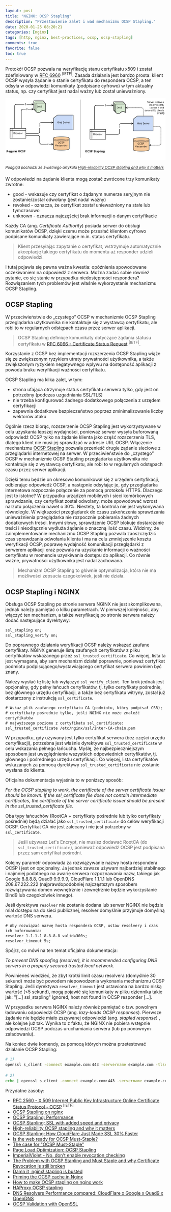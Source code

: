 ```yaml
---
layout: post
title: "NGINX: OCSP Stapling"
description: "Przestawienie zalet i wad mechanizmu OCSP Stapling."
date: 2020-01-25 08:20:21
categories: [nginx]
tags: [http, nginx, best-practices, ocsp, ocsp-stapling]
comments: true
favorite: false
toc: true
---
```


Protokół OCSP pozwala na weryfikację stanu certyfikatu x509 i został zdefiniowany w [RFC 6960](https://tools.ietf.org/html/rfc6960) <sup>[IETF]</sup>. Zasada działania jest bardzo prosta: klient OCSP wysyła żądanie o stanie certyfikatu do respondera OCSP, a ten odsyła w odpowiedzi komunikaty (podpisane cyfrowo) w tym aktualny status, np. czy certyfikat jest nadal ważny lub został unieważniony.

<p align="center">
  <img src="/assets/img/posts/ocsp_stapling.png">
</p>

<sup><i>Podgląd pochodzi ze świetnego artykułu [High-reliability OCSP stapling and why it matters](https://blog.cloudflare.com/high-reliability-ocsp-stapling/)</i></sup>

W odpowiedzi na żądanie klienta mogą zostać zwrócone trzy komunikaty zwrotne:

- <span class="h-a">good</span> - wskazuje czy certyfikat o żądanym numerze seryjnym nie zostanie/został odwołany (jest nadal ważny)
- <span class="h-a">revoked</span> - oznacza, że ​​certyfikat został unieważniony na stałe lub tymczasowo
- <span class="h-a">unknown</span> - oznacza najczęściej brak informacji o danym certyfikacie

Każdy CA (ang. _Certificate Authority_) posiada serwer do obsługi komunikatów OCSP, dzięki czemu może przesłać klientom cyfrowo podpisane komunikaty zawierające m.in. status certyfikatu.

  > Klient przesyłając zapytanie o certyfikat, wstrzymuje automatycznie akceptację takiego certyfikatu do momentu aż responder udzieli odpowiedzi.

I tutaj pojawia się pewna ważna kwestia: opóźnienia spowodowane oczekiwaniem na odpowiedź z serwera. Można zadać sobie również pytanie, co się stanie w przypadku niedostępności respondera? Rozwiązaniem tych problemów jest właśnie wykorzystanie mechanizmu OCSP Stapling.

## OCSP Stapling

W przeciwieństwie do „czystego” OCSP w mechanizmie OCSP Stapling przeglądarka użytkownika nie kontaktuje się z wystawcą certyfikatu, ale robi to w regularnych odstępach czasu przez serwer aplikacji.

  > OCSP Stapling definiuje komunikaty dotyczące żądania statusu certyfikatu w [RFC 6066 - Certificate Status Request](https://tools.ietf.org/html/rfc6066#section-8) <sup>[IETF]</sup>.

Korzystanie z OCSP bez implementacji rozszerzenia OCSP Stapling wiąże się ze zwiększonym ryzykiem utraty prywatności użytkownika, a także zwiększonym ryzykiem negatywnego wpływu na dostępność aplikacji z powodu braku weryfikacji ważności certyfikatu.

OCSP Stapling ma kilka zalet, w tym:

- strona ufająca otrzymuje status certyfikatu serwera tylko, gdy jest on potrzebny (podczas uzgadniania SSL/TLS)
- nie trzeba konfigurować żadnego dodatkowego połączenia z urzędem certyfikacji
- zapewnia dodatkowe bezpieczeństwo poprzez zminimalizowanie liczby wektorów ataku

Ogólnie rzecz biorąc, rozszerzenie OCSP Stapling jest wykorzystywane w celu uzyskania lepszej wydajności, ponieważ serwer wysyła buforowaną odpowiedź OCSP tylko na żądanie klienta jako część rozszerzenia TLS, dlatego klient nie musi jej sprawdzać w adresie URL OCSP. Włączenie mechanizmu [OCSP Stapling](https://www.tunetheweb.com/performance/ocsp-stapling/) pozwala przenieść drugie żądanie sieciowe z przeglądarki internetowej na serwer. W przeciwieństwie do „czystego” OCSP w mechanizmie OCSP Stapling przeglądarka użytkownika nie kontaktuje się z wystawcą certyfikatu, ale robi to w regularnych odstępach czasu przez serwer aplikacji.

Dzięki temu będzie on okresowo komunikował się z urzędem certyfikacji, odbierając odpowiedź OCSP, a następnie odsyłając je, gdy przeglądarka internetowa rozpocznie połączenie za pomocą protokołu HTTPS. Dlaczego jest to istotne? W przypadku urządzeń mobilnych i sieci komórkowych sprawdzanie, czy certyfikat został odwołany, może spowodować wzrost narzutu połączenia nawet o 30%. Niestety, ta kontrola nie jest wykonywana równolegle. W większości przeglądarek do czasu zakończenia sprawdzania unieważnienia przeglądarka nie rozpocznie pobierania żadnych dodatkowych treści. Innymi słowy, sprawdzenie OCSP blokuje dostarczanie treści i nieodłącznie wydłuża żądanie o znaczną ilość czasu. Widzimy, że zaimplementowanie mechanizmu OCSP Stapling pozwala zaoszczędzić czas sprawdzania odwołania klienta i ma na celu zmniejszenie kosztu weryfikacji OCSP, poprawę wydajność komunikacji przeglądarki z serwerem aplikacji oraz pozwala na uzyskanie informacji o ważności certyfikatu w momencie uzyskiwania dostępu do aplikacji. Co równie ważne, prywatności użytkownika jest nadal zachowana.

  > Mechanizm OCSP Stapling to głównie optymalizacja, która nie ma możliwości zepsucia czegokolwiek, jeśli nie działa.

## OCSP Stapling i NGINX

Obsługa OCSP Stapling po stronie serwera NGINX nie jest skomplikowana, jednak należy pamiętać o kilku parametrach. W pierwszej kolejności, aby włączyć ten mechanizm, a także weryfikację po stronie serwera należy dodać następujące dyrektywy:

```nginx
ssl_stapling on;
ssl_stapling_verify on;
```

Do poprawnego działania weryfikacji OCSP należy wskazać zaufane certyfikaty. NGINX generuje listę zaufanych certyfikatów z pliku certyfikatów wskazanego przez `ssl_trusted_certificate`. Co więcej, lista ta jest wymagana, aby sam mechanizm działał poprawnie, ponieważ certyfikat podmiotu podpisującego/wystawiającego certyfikat serwera powinien być znany.

Należy wysłać tę listę lub wyłączyć `ssl_verify_client`. Ten krok jednak jest opcjonalny, gdy pełny łańcuch certyfikatów, tj. tylko certyfikaty pośrednie, bez głównego urzędu certyfikacji, a także bez certyfikatu witryny, został już dostarczony z instrukcją `ssl_certificate`.

```nginx
# Wskaż plik zaufanego certyfikatu CA (podmiotu, który podpisał CSR);
# certyfikaty pośrednie tylko, jeśli NGINX nie może znaleźć certyfikatów
# najwyższego poziomu z certyfikatu ssl_certificate:
ssl_trusted_certificate /etc/nginx/ssl/inter-CA-chain.pem
```

W przypadku, gdy używany jest tylko certyfikat serwera (bez części urzędu certyfikacji), potrzebna jest właśnie dyrektywa `ssl_trusted_certificate` w celu wskazania pełnego łańcucha. Myślę, że najbezpieczniejszym sposobem jest uwzględnienie wszystkich odpowiednich certyfikatów, tj. głównego i pośredniego urzędu certyfikacji. Co więcej, lista certyfikatów wskazanych za pomocą dyrektywy `ssl_trusted_certificate` nie zostanie wysłana do klienta.

Oficjalna dokumentacja wyjaśnia to w poniższy sposób:

<p class="ext">
  <em>
    For the OCSP stapling to work, the certificate of the server certificate issuer should be known. If the ssl_certificate file does not contain intermediate certificates, the certificate of the server certificate issuer should be present in the ssl_trusted_certificate file.
  </em>
</p>

Oba typy łańcuchów (RootCA + certyfikaty pośrednie lub tylko certyfikaty pośrednie) będą działać jako `ssl_trusted_certificate` do celów weryfikacji OCSP. Certyfikat CA nie jest zalecany i nie jest potrzebny w `ssl_certificate`.

  > Jeśli używasz Let's Encrypt, nie musisz dodawać RootCA (do `ssl_trusted_certificate`), ponieważ odpowiedź OCSP jest podpisana przez sam certyfikat pośredni.

Kolejny parametr odpowiada za rozwiązywanie nazwy hosta respondera OCSP i jest on opcjonalny. Ja jednak zawsze używam najbardziej stabilnego i najmniej podatnego na awarię serwera rozpoznawania nazw, takiego jak Google 8.8.8.8, Quad9 9.9.9.9, CloudFlare 1.1.1.1 lub OpenDNS 208.67.222.222 (najprawdopodobniej najczęstszym sposobem rozwiązywania domen wewnętrznie i zewnętrznie będzie wykorzystanie Bind9 lub czegokolwiek innego).

Jeśli dyrektywa `resolver` nie zostanie dodana lub serwer NGINX nie będzie miał dostępu na do sieci publicznej, resolver domyślnie przyjmuje domyślną wartość DNS serwera.

```nginx
# Aby rozwiązać nazwę hosta respondera OCSP, ustaw resolvery i czas ich buforowania:
resolver 1.1.1.1 8.8.8.8 valid=300s;
resolver_timeout 5s;
```

Spójrz, co mówi na ten temat oficjalna dokumentacja:

<p class="ext">
  <em>
    To prevent DNS spoofing (resolver), it is recommended configuring DNS servers in a properly secured trusted local network.
  </em>
</p>

Powinieneś wiedzieć, że zbyt krótki limit czasu resolvera (domyślnie 30 sekund) może być powodem niepowodzenia wykonania mechanizmu OCSP Stapling. Jeśli dyrektywa `resolver_timeout` jest ustawiona na bardzo niską wartość (<5 sekund), mogą pojawić się komunikaty w pliku dziennika takie jak: <span class="h-b">"[...] ssl_stapling" ignored, host not found in OCSP responder [...]</span>.

W przypadku serwera NGINX należy również pamiętać o tzw. powolnym ładowaniu odpowiedzi OCSP (ang. _lazy-loads OCSP responses_). Pierwsze żądanie nie będzie miało zszywanej odpowiedzi (ang. _stapled response_) , ale kolejne już tak. Wynika to z faktu, że NGINX nie pobiera wstępnie odpowiedzi OCSP podczas uruchamiania serwera (lub po ponownym załadowaniu).

Na koniec dwie komendy, za pomocą których można przetestować działanie OCSP Stapling:

```bash
# 1)
openssl s_client -connect example.com:443 -servername example.com -tlsextdebug -status

# 2)
echo | openssl s_client -connect example.com:443 -servername example.com -status 2> /dev/null | grep -A 17 'OCSP'
```

Przydatne zasoby:

- [RFC 2560 - X.509 Internet Public Key Infrastructure Online Certificate Status Protocol - OCSP](https://tools.ietf.org/html/rfc2560) <sup>[IETF]</sup>
- [OCSP Stapling on nginx](https://raymii.org/s/tutorials/OCSP_Stapling_on_nginx.html)
- [OCSP Stapling: Performance](https://www.tunetheweb.com/performance/ocsp-stapling/)
- [OCSP Stapling; SSL with added speed and privacy](https://scotthelme.co.uk/ocsp-stapling-speeding-up-ssl/)
- [High-reliability OCSP stapling and why it matters](https://blog.cloudflare.com/high-reliability-ocsp-stapling/)
- [OCSP Stapling: How CloudFlare Just Made SSL 30% Faster](https://blog.cloudflare.com/ocsp-stapling-how-cloudflare-just-made-ssl-30/)
- [Is the web ready for OCSP Must-Staple?](https://blog.apnic.net/2019/01/15/is-the-web-ready-for-ocsp-must-staple/)
- [The case for "OCSP Must-Staple"](https://www.grc.com/revocation/ocsp-must-staple.htm)
- [Page Load Optimization: OCSP Stapling](https://www.ssl.com/article/page-load-optimization-ocsp-stapling/)
- [ImperialViolet - No, don't enable revocation checking](https://www.imperialviolet.org/2014/04/19/revchecking.html)
- [The Problem with OCSP Stapling and Must Staple and why Certificate Revocation is still broken](https://blog.hboeck.de/archives/886-The-Problem-with-OCSP-Stapling-and-Must-Staple-and-why-Certificate-Revocation-is-still-broken.html)
- [Damn it, nginx! stapling is busted](https://blog.crashed.org/nginx-stapling-busted/)
- [Priming the OCSP cache in Nginx](https://unmitigatedrisk.com/?p=241)
- [How to make OCSP stapling on nginx work](https://matthiasadler.info/blog/ocsp-stapling-on-nginx-with-comodo-ssl/)
- [HAProxy OCSP stapling](https://icicimov.github.io/blog/server/HAProxy-OCSP-stapling/)
- [DNS Resolvers Performance compared: CloudFlare x Google x Quad9 x OpenDNS](https://medium.com/@nykolas.z/dns-resolvers-performance-compared-cloudflare-x-google-x-quad9-x-opendns-149e803734e5)
- [OCSP Validation with OpenSSL](https://akshayranganath.github.io/OCSP-Validation-With-Openssl/)
